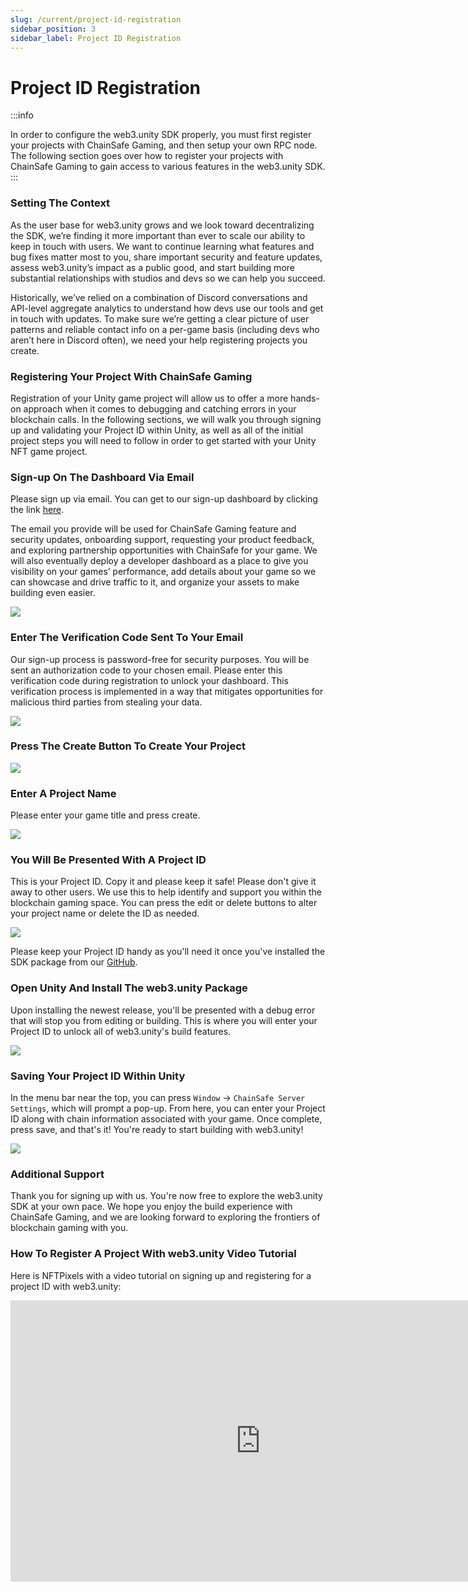 ```yaml
---
slug: /current/project-id-registration
sidebar_position: 3
sidebar_label: Project ID Registration
---
```



# Project ID Registration

:::info

In order to configure the web3.unity SDK properly, you must first register your projects with ChainSafe Gaming, and then setup your own RPC node.
The following section goes over how to register your projects with ChainSafe Gaming to gain access to various features in the web3.unity SDK.
:::

### Setting The Context

As the user base for web3.unity grows and we look toward decentralizing the SDK, we’re finding it more important than ever to scale our ability to keep in touch with users. We want to continue learning what features and bug fixes matter most to you, share important security and feature updates, assess web3.unity’s impact as a public good, and start building more substantial relationships with studios and devs so we can help you succeed.

Historically, we’ve relied on a combination of Discord conversations and API-level aggregate analytics to understand how devs use our tools and get in touch with updates. To make sure we’re getting a clear picture of user patterns and reliable contact info on a per-game basis (including devs who aren’t here in Discord often), we need your help registering projects you create.

### Registering Your Project With ChainSafe Gaming

Registration of your Unity game project will allow us to offer a more hands-on approach when it comes to debugging and catching errors in your blockchain calls. In the following sections, we will walk you through signing up and validating your Project ID within Unity, as well as all of the initial project steps you will need to follow in order to get started with your Unity NFT game project.

### Sign-up On The Dashboard Via Email 

Please sign up via email. You can get to our sign-up dashboard by clicking the link [here](https://dashboard.gaming.chainsafe.io/).

The email you provide will be used for ChainSafe Gaming feature and security updates, onboarding support, requesting your product feedback, and exploring partnership opportunities with ChainSafe for your game. We will also eventually deploy a developer dashboard as a place to give you visibility on your games’ performance, add details about your game so we can showcase and drive traffic to it, and organize your assets to make building even easier.

![](v2Assets/dashboardsignup.png)

### Enter The Verification Code Sent To Your Email

Our sign-up process is password-free for security purposes. You will be sent an authorization code to your chosen email. Please enter this verification code during registration to unlock your dashboard. This verification process is implemented in a way that mitigates opportunities for malicious third parties from stealing your data.

![](v2Assets/authcode.png)

### Press The Create Button To Create Your Project

![](v2Assets/createbutton.png)

### Enter A Project Name

Please enter your game title and press create.

![](v2Assets/createproject.png)

### You Will Be Presented With A Project ID

This is your Project ID. Copy it and please keep it safe! Please don't give it away to other users. We use this to help identify and support you within the blockchain gaming space. You can press the edit or delete buttons to alter your project name or delete the ID as needed.

![](v2Assets/projectID.png)


Please keep your Project ID handy as you'll need it once you've installed the SDK package from our [GitHub](https://github.com/ChainSafe/web3.unity/releases).

### Open Unity And Install The web3.unity Package

Upon installing the newest release, you'll be presented with a debug error that will stop you from editing or building. This is where you will enter your Project ID to unlock all of web3.unity's build features.

![](v2Assets/notvalid.png)

### Saving Your Project ID Within Unity

In the menu bar near the top, you can press `Window` -> `ChainSafe Server Settings`, which will prompt a pop-up. From here, you can enter your Project ID along with chain information associated with your game. Once complete, press save, and that's it! You're ready to start building with web3.unity!

![](v2Assets/savesettings.png)

### Additional Support

Thank you for signing up with us. You're now free to explore the web3.unity SDK at your own pace. We hope you enjoy the build experience with ChainSafe Gaming, and we are looking forward to exploring the frontiers of blockchain gaming with you.

### How To Register A Project With web3.unity Video Tutorial

Here is NFTPixels with a video tutorial on signing up and registering for a project ID with web3.unity:

<iframe width="800" height="450" src="https://www.youtube.com/embed/TbDGaySQ1Io?list=PLPn3rQCo3XrMkgAqFRtih9xGIKciD0b0N" title="How To Register A Project With web3.unity" frameborder="0" allow="accelerometer; autoplay; clipboard-write; encrypted-media; gyroscope; picture-in-picture; web-share" allowfullscreen></iframe>